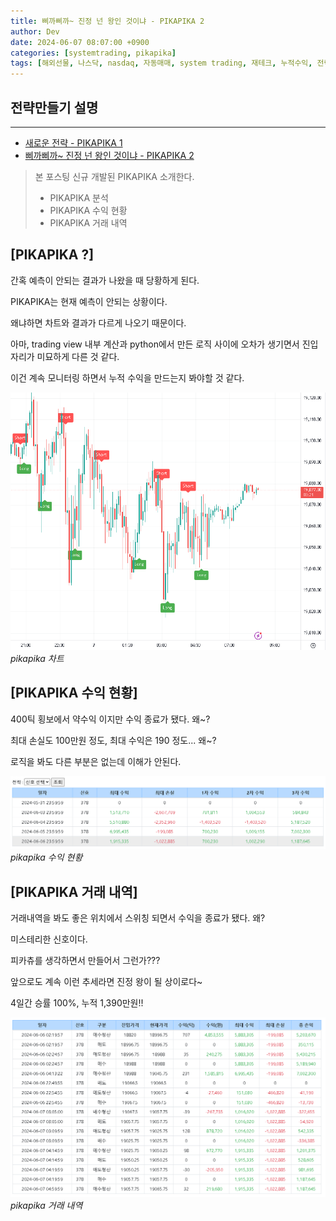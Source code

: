 ```yaml
---
title: 삐까삐까~ 진정 넌 왕인 것이냐 - PIKAPIKA 2
author: Dev
date: 2024-06-07 08:07:00 +0900
categories: [systemtrading, pikapika]
tags: [해외선물, 나스닥, nasdaq, 자동매매, system trading, 재테크, 누적수익, 전략, tradingview]
---
```

## 전략만들기 설명
---
- [새로운 전략 - PIKAPIKA 1](/posts/nasdaq-strategy-pikapika1/)
- [삐까삐까~ 진정 넌 왕인 것이냐 - PIKAPIKA 2](/posts/nasdaq-strategy-pikapika2/)

> 본 포스팅 신규 개발된 PIKAPIKA 소개한다.
> - PIKAPIKA 분석
> - PIKAPIKA 수익 현황
> - PIKAPIKA 거래 내역

## [PIKAPIKA ?]

간혹 예측이 안되는 결과가 나왔을 때 당황하게 된다.

PIKAPIKA는 현재 예측이 안되는 상황이다. 

왜냐하면 차트와 결과가 다르게 나오기 때문이다.

아마, trading view 내부 계산과 python에서 만든 로직 사이에 오차가 생기면서 진입 자리가 미묘하게 다른 것 같다.

이건 계속 모니터링 하면서 누적 수익을 만드는지 봐야할 것 같다.

![img](/assets/img/2024-06-07/2024-06-07-007.png)*pikapika 차트*


## [PIKAPIKA 수익 현황]

400틱 횡보에서 약수익 이지만 수익 종료가 됐다. 왜~?

최대 손실도 100만원 정도, 최대 수익은 190 정도... 왜~?

로직을 봐도 다른 부분은 없는데 이해가 안된다.

![img](/assets/img/2024-06-07/2024-06-07-005.png)*pikapika 수익 현황*

## [PIKAPIKA 거래 내역]

거래내역을 봐도 좋은 위치에서 스위칭 되면서 수익을 종료가 됐다. 왜?

미스테리한 신호이다.

피카츄를 생각하면서 만들어서 그런가???

앞으로도 계속 이런 추세라면 진정 왕이 될 상이로다~

4일간 승률 100%, 누적 1,390만원!!

![img](/assets/img/2024-06-07/2024-06-07-008.png)*pikapika 거래 내역*